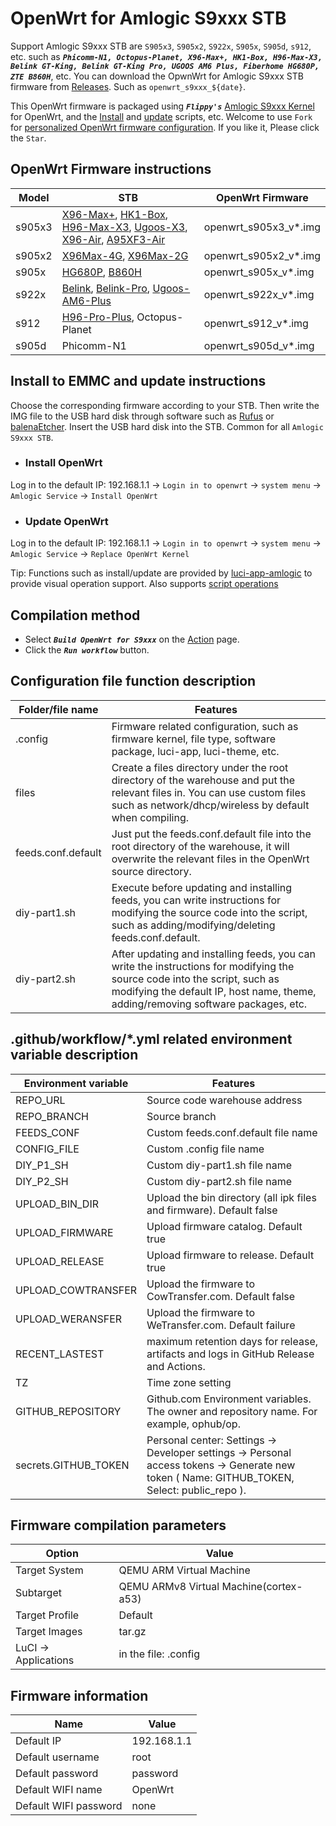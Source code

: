 # OpenWrt for Amlogic S9xxx STB

Support Amlogic S9xxx STB are `S905x3`, `S905x2`, `S922x`, `S905x`, `S905d`, `s912`, etc. such as ***`Phicomm-N1, Octopus-Planet, X96-Max+, HK1-Box, H96-Max-X3, Belink GT-King, Belink GT-King Pro, UGOOS AM6 Plus, Fiberhome HG680P, ZTE B860H`***, etc. You can download the OpwnWrt for Amlogic S9xxx STB firmware from [Releases](https://github.com/ophub/op/releases). Such as `openwrt_s9xxx_${date}`.

This OpenWrt firmware is packaged using ***`Flippy's`*** [Amlogic S9xxx Kernel](https://github.com/ophub/amlogic-s9xxx-openwrt/tree/main/amlogic-s9xxx/amlogic-kernel) for OpenWrt, and the [Install](https://github.com/ophub/amlogic-s9xxx-openwrt/blob/main/amlogic-s9xxx/common-files/files/usr/bin/openwrt-install) and [update](https://github.com/ophub/amlogic-s9xxx-openwrt/blob/main/amlogic-s9xxx/common-files/files/usr/bin/openwrt-update) scripts, etc. Welcome to use `Fork` for [personalized OpenWrt firmware configuration](https://github.com/ophub/amlogic-s9xxx-openwrt/blob/main/router-config/README.md). If you like it, Please click the `Star`.

## OpenWrt Firmware instructions

| Model  | STB | OpenWrt Firmware |
| ---- | ---- | ---- |
| s905x3 | [X96-Max+](https://tokopedia.link/uMaH09s41db), [HK1-Box](https://tokopedia.link/xhWeQgTuwfb), [H96-Max-X3](https://tokopedia.link/KuWvwoYuwfb), [Ugoos-X3](https://tokopedia.link/duoIXZpdGgb), [X96-Air](https://tokopedia.link/5WHiETbdGgb), [A95XF3-Air](https://tokopedia.link/ByBL45jdGgb) | openwrt_s905x3_v*.img |
| s905x2 | [X96Max-4G](https://tokopedia.link/HcfLaRzjqeb), [X96Max-2G](https://tokopedia.link/ro207Hsjqeb) | openwrt_s905x2_v*.img |
| s905x | [HG680P](https://tokopedia.link/HbrIbqQcGgb), [B860H](https://tokopedia.link/hnXvHn5uwfb) | openwrt_s905x_v*.img |
| s922x | [Belink](https://tokopedia.link/RAgZmOM41db), [Belink-Pro](https://tokopedia.link/sfTHlfS41db), [Ugoos-AM6-Plus](https://tokopedia.link/pHGKXuV41db) | openwrt_s922x_v*.img |
| s912 | [H96-Pro-Plus](https://tokopedia.link/jb42fsBdGgb), Octopus-Planet | openwrt_s912_v*.img |
| s905d | Phicomm-N1 | openwrt_s905d_v*.img |

## Install to EMMC and update instructions

Choose the corresponding firmware according to your STB. Then write the IMG file to the USB hard disk through software such as [Rufus](https://rufus.ie/) or [balenaEtcher](https://www.balena.io/etcher/). Insert the USB hard disk into the STB. Common for all `Amlogic S9xxx STB`.

- ### Install OpenWrt

Log in to the default IP: 192.168.1.1 → `Login in to openwrt` → `system menu` → `Amlogic Service` → `Install OpenWrt`

- ### Update OpenWrt

Log in to the default IP: 192.168.1.1 →  `Login in to openwrt` → `system menu` → `Amlogic Service` → `Replace OpenWrt Kernel`

Tip: Functions such as install/update are provided by [luci-app-amlogic](https://github.com/ophub/luci-app-amlogic) to provide visual operation support. Also supports [script operations](https://github.com/ophub/amlogic-s9xxx-openwrt/blob/main/router-config/README.md#8-install-the-firmware)

## Compilation method

- Select ***`Build OpenWrt for S9xxx`*** on the [Action](https://github.com/ophub/op/actions) page.
- Click the ***`Run workflow`*** button.

## Configuration file function description

| Folder/file name | Features |
| ---- | ---- |
| .config | Firmware related configuration, such as firmware kernel, file type, software package, luci-app, luci-theme, etc. |
| files | Create a files directory under the root directory of the warehouse and put the relevant files in. You can use custom files such as network/dhcp/wireless by default when compiling. |
| feeds.conf.default | Just put the feeds.conf.default file into the root directory of the warehouse, it will overwrite the relevant files in the OpenWrt source directory. |
| diy-part1.sh | Execute before updating and installing feeds, you can write instructions for modifying the source code into the script, such as adding/modifying/deleting feeds.conf.default. |
| diy-part2.sh | After updating and installing feeds, you can write the instructions for modifying the source code into the script, such as modifying the default IP, host name, theme, adding/removing software packages, etc. |

## .github/workflow/*.yml related environment variable description

| Environment variable | Features |
| ---- | ---- |
| REPO_URL | Source code warehouse address |
| REPO_BRANCH | Source branch |
| FEEDS_CONF | Custom feeds.conf.default file name |
| CONFIG_FILE | Custom .config file name |
| DIY_P1_SH | Custom diy-part1.sh file name |
| DIY_P2_SH | Custom diy-part2.sh file name |
| UPLOAD_BIN_DIR | Upload the bin directory (all ipk files and firmware). Default false |
| UPLOAD_FIRMWARE | Upload firmware catalog. Default true |
| UPLOAD_RELEASE | Upload firmware to release. Default true |
| UPLOAD_COWTRANSFER | Upload the firmware to CowTransfer.com. Default false |
| UPLOAD_WERANSFER | Upload the firmware to WeTransfer.com. Default failure |
| RECENT_LASTEST | maximum retention days for release, artifacts and logs in GitHub Release and Actions. |
| TZ | Time zone setting |
| GITHUB_REPOSITORY | Github.com Environment variables. The owner and repository name. For example, ophub/op. |
| secrets.GITHUB_TOKEN | Personal center: Settings → Developer settings → Personal access tokens → Generate new token ( Name: GITHUB_TOKEN, Select: public_repo ). |

## Firmware compilation parameters

| Option | Value |
| ---- | ---- |
| Target System | QEMU ARM Virtual Machine |
| Subtarget | QEMU ARMv8 Virtual Machine(cortex-a53) |
| Target Profile | Default |
| Target Images | tar.gz |
| LuCI -> Applications | in the file: .config |

## Firmware information

| Name | Value |
| ---- | ---- |
| Default IP | 192.168.1.1 |
| Default username | root |
| Default password | password |
| Default WIFI name | OpenWrt |
| Default WIFI password | none |

